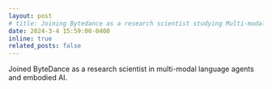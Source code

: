 ```yaml
---
layout: post
# title: Joining Bytedance as a research scientist studying Multi-modal Large Language Agents.
date: 2024-3-4 15:59:00-0400
inline: true
related_posts: false
---
```


Joined ByteDance as a research scientist in multi-modal language agents and embodied AI.